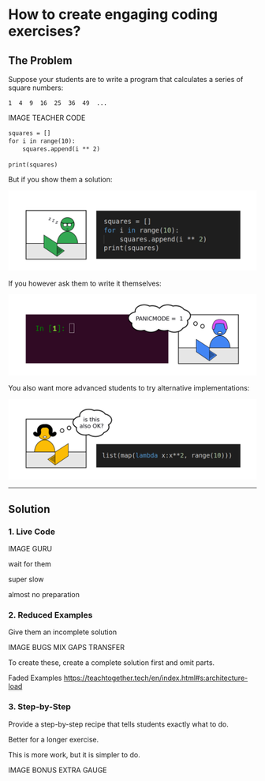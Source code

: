 
# How to create engaging coding exercises?

## The Problem

Suppose your students are to write a program
that calculates a series of square numbers:

    1  4  9  16  25  36  49  ...
  
IMAGE TEACHER CODE

    squares = []
    for i in range(10):
        squares.append(i ** 2)

    print(squares)

But if you show them a solution:

![student fell asleep](images/code_complete_solution.png)

If you however ask them to write it themselves:

![student in panic mode](images/code_empty_panic.png)

You also want more advanced students to try alternative implementations:

![squares with functional pattern](images/code_alternatives.png)

----

## Solution

### 1. Live Code

IMAGE GURU

wait for them

super slow

almost no preparation

### 2. Reduced Examples

Give them an incomplete solution

IMAGE BUGS MIX GAPS TRANSFER

To create these, create a complete solution first and omit parts.

Faded Examples https://teachtogether.tech/en/index.html#s:architecture-load



### 3. Step-by-Step

Provide a step-by-step recipe that tells students exactly what to do.

Better for a longer exercise.

This is more work, but it is simpler to do.

IMAGE BONUS EXTRA GAUGE
